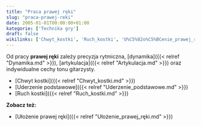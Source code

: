 ```yaml
---
title: "Praca prawej ręki"
slug: "praca-prawej-reki"
date: 2005-01-01T00:00:00+01:00
kategorie: ['Technika gry']
draft: false
wikilinks: ['Chwyt_kostki', 'Ruch_kostki', 'U%C5%82o%C5%BCenie_prawej_r%C4%99ki', 'Uderzenie_podstawowe', 'artykulacja', 'dynamika']
---
```

Od pracy **prawej ręki** zależy precyzja rytmiczna,
[dynamika]({{< relref "Dynamika.md" >}}), [artykulacja]({{< relref "Artykulacja.md" >}})
oraz indywidualne cechy tonu gitarzysty.

  - [Chwyt kostki]({{< relref "Chwyt_kostki.md" >}})
  - [Uderzenie podstawowe]({{< relref "Uderzenie_podstawowe.md" >}})
  - [Ruch kostki]({{< relref "Ruch_kostki.md" >}})

**Zobacz też:**

  - [Ułożenie prawej ręki]({{< relref "Ułożenie_prawej_ręki.md" >}})

